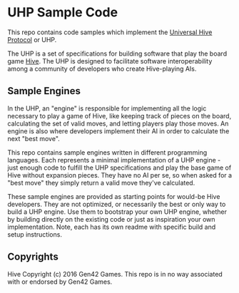 # UHP Sample Code #

This repo contains code samples which implement the [Universal Hive Protocol](https://github.com/jonthysell/Mzinga/wiki/UniversalHiveProtocol) or UHP.

The UHP is a set of specifications for building software that play the board game [Hive](http://hivegame.com/). The UHP is designed to facilitate software interoperability among a community of developers who create Hive-playing AIs.

## Sample Engines ##

In the UHP, an "engine" is responsible for implementing all the logic necessary to play a game of Hive, like keeping track of pieces on the board, calculating the set of valid moves, and letting players play those moves. An engine is also where developers implement their AI in order to calculate the next "best move".

This repo contains sample engines written in different programming languages. Each represents a minimal implementation of a UHP engine - just enough code to fulfill the UHP specifications and play the base game of Hive without expansion pieces. They have no AI per se, so when asked for a "best move" they simply return a valid move they've calculated.

These sample engines are provided as starting points for would-be Hive developers. They are not optimized, or necessarily the best or only way to build a UHP engine. Use them to bootstrap your own UHP engine, whether by building directly on the existing code or just as inspiration your own implementation. Note, each has its own readme with specific build and setup instructions.

## Copyrights ##

Hive Copyright (c) 2016 Gen42 Games. This repo is in no way associated with or endorsed by Gen42 Games.
